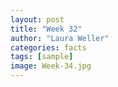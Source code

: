 ```yaml
---
layout: post
title: "Week 32"
author: "Laura Weller"
categories: facts
tags: [sample]
image: Week-34.jpg
---
```

